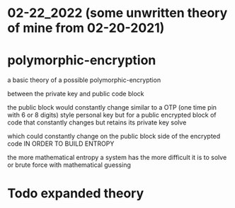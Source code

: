 # 02-22_2022 (some unwritten theory of mine from 02-20-2021)
# polymorphic-encryption
a basic theory of a possible polymorphic-encryption

between the private key and public code block 

the public block would constantly change similar to a OTP (one time pin with 6 or 8 digits) style personal key
but for a public encrypted block of code that constantly changes but retains its private key solve

which could constantly change on the public block side of the encrypted code IN ORDER TO BUILD ENTROPY

the more mathematical entropy a system has the more difficult it is to solve or brute force with mathematical guessing

# Todo expanded theory
